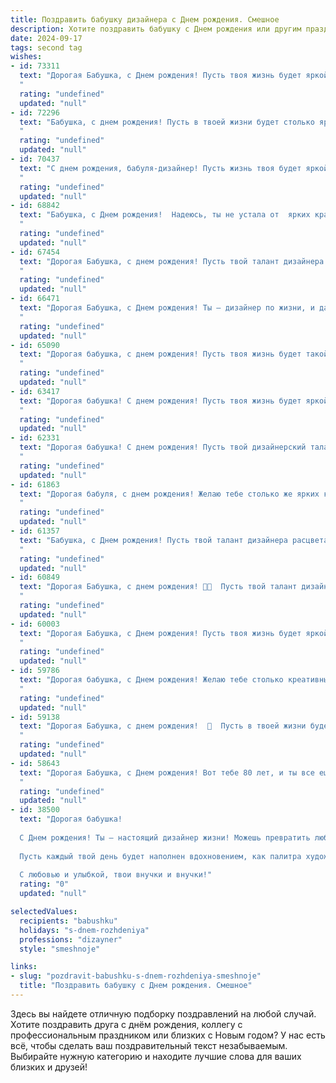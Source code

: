 ```yaml
---
title: Поздравить бабушку дизайнера c Днем рождения. Смешное
description: Хотите поздравить бабушку c Днем рождения или другим праздником? Наш ИИ создаст незабываемое поздравление, а вы обязательно выделитесь среди других.  
date: 2024-09-17
tags: second tag
wishes:
- id: 73311
  text: "Дорогая Бабушка, с Днем рождения! Пусть твоя жизнь будет яркой и красочной, как палитра дизайнера, а годы пролетают стремительно, как макет на печать! 😄🥳
  "
  rating: "undefined"
  updated: "null"
- id: 72296
  text: "Бабушка, с днем рождения! Пусть в твоей жизни будет столько ярких красок, сколько цветов ты использовала за свою дизайнерскую карьеру, и пусть твой дом всегда будет уютным, как ее самый удачный проект! 🎨🎉
  "
  rating: "undefined"
  updated: "null"
- id: 70437
  text: "С днем рождения, бабуля-дизайнер! Пусть жизнь твоя будет яркой и сочной, как палитра самых модных цветов, а здоровье крепким, как стул из дуба!
  "
  rating: "undefined"
  updated: "null"
- id: 68842
  text: "Бабушка, с Днем рождения!  Надеюсь, ты не устала от  ярких красок и креативных идей, которые тебя окружают! 😉  Ведь ты же дизайнер, а значит, твоя жизнь - это вечный источник вдохновения!  Желаю тебе еще больше ярких моментов в жизни, чтобы твоя собственная палитра всегда была полна красок радости!🎉
  "
  rating: "undefined"
  updated: "null"
- id: 67454
  text: "Дорогая Бабушка, с днем рождения! Пусть твой талант дизайнера никогда не тускнеет, и пусть твоя жизнь будет так же яркой и неповторимой, как твоё портфолио! 😜🎉
  "
  rating: "undefined"
  updated: "null"
- id: 66471
  text: "Дорогая Бабушка, с Днем рождения! Ты – дизайнер по жизни, и даже торт на твоем столе – произведение искусства! Пусть этот год будет ярким, стильным и… слегка безумным, как твои шедевры! 😉
  "
  rating: "undefined"
  updated: "null"
- id: 65090
  text: "Дорогая бабушка, с днем рождения! Пусть твоя жизнь будет такой же яркой и креативной, как твои дизайнерские шедевры. Надеюсь, ты знаешь, что для меня ты – самый модный и стильный человек на свете! 😉
  "
  rating: "undefined"
  updated: "null"
- id: 63417
  text: "Дорогая бабушка! С днем рождения! Пусть твоя жизнь будет яркой, как твоя палитра, и такой же вдохновляющей, как твои дизайнерские идеи! Но, пожалуйста, не путай внуков с эскизами и не выкидывай их в корзину для мусора! 😉
  "
  rating: "undefined"
  updated: "null"
- id: 62331
  text: "Дорогая бабушка! С днем рождения! Пусть твой дизайнерский талант не угасает никогда, а твоей единственной задачей будет создавать красоту в жизни и вокруг себя! 😉🎉
  "
  rating: "undefined"
  updated: "null"
- id: 61863
  text: "Дорогая бабуля, с днем рождения! Желаю тебе столько же ярких красок в жизни, сколько ты обычно используешь в своих дизайнерских проектах. И да, пожалуйста, не пытайся украсить мой тортик, я уже привык к твоим \"творческим решениям\"! 😉
  "
  rating: "undefined"
  updated: "null"
- id: 61357
  text: "Бабушка, с Днем рождения! Пусть твой талант дизайнера расцветает ярче, чем самые модные палитры, а креативность бьет ключом, как фонтан в парке!  🎉  Желаем, чтобы ты всегда была в тренде,  даже если этот тренд - быть самой крутой бабушкой на свете! 😉
  "
  rating: "undefined"
  updated: "null"
- id: 60849
  text: "Дорогая Бабушка, с днем рождения! 🎉🥳  Пусть твой талант дизайнера не знает границ, а все твои творения будут шедеврами, даже если это просто очередная порция вкуснейших пирожков! 😜🎂
  "
  rating: "undefined"
  updated: "null"
- id: 60003
  text: "Дорогая Бабушка, с Днем рождения! Пусть твоя жизнь будет яркой, как палитра дизайнера, а твои идеи - свежими и креативными, как последние тренды! 🥳🎨🎉
  "
  rating: "undefined"
  updated: "null"
- id: 59786
  text: "Дорогая бабушка, с Днем рождения! Желаю тебе столько креативных идей, сколько цветов на твоей любимой палитре, и столько энергии, чтобы воплотить их все в жизнь! Пусть твой день рождения станет ярким и незабываемым шедевром, а жизнь — прекрасной картиной, которую ты сама рисуешь. 🎨🎉
  "
  rating: "undefined"
  updated: "null"
- id: 59138
  text: "Дорогая Бабушка, с днем рождения!  🥳  Пусть в твоей жизни будет столько же ярких красок, сколько ты сама создаешь в дизайне! Надеюсь, на этот день рождения не нужен \"редизайн\" твоего возраста 😉.
  "
  rating: "undefined"
  updated: "null"
- id: 58643
  text: "Дорогая Бабушка, с Днем рождения! Вот тебе 80 лет, и ты все еще можешь перещеголять любого в дизайне интерьеров! Думаю, секрет в том, что ты - дизайнер с опытом и не боишься использовать \"vintage\" стиль в своих проектах! 😉
  "
  rating: "undefined"
  updated: "null"
- id: 38500
  text: "Дорогая бабушка!
  
  С Днем рождения! Ты — настоящий дизайнер жизни! Можешь превратить любой день в яркий шедевр и украсить даже серую будни цветами и радостью. Как истинный мастер, ты знаешь, как создать комфортное пространство не только в интерьере, но и в наших сердцах.
  
  Пусть каждый твой день будет наполнен вдохновением, как палитра художника! Желаю, чтобы все твои задумки сбывались, а все проекты были успешными. А еще — чтобы морщинки на лбу не портили твой творческий процесс, ведь смех — лучший косметолог!
  
  С любовью и улыбкой, твои внучки и внучки!"
  rating: "0"
  updated: "null"

selectedValues:
  recipients: "babushku"
  holidays: "s-dnem-rozhdeniya"
  professions: "dizayner"
  style: "smeshnoje"

links:
- slug: "pozdravit-babushku-s-dnem-rozhdeniya-smeshnoje"
  title: "Поздравить бабушку c Днем рождения. Смешное"
---
```


Здесь вы найдете отличную подборку поздравлений на любой случай. 
Хотите поздравить друга с днём рождения, коллегу с профессиональным праздником или близких с Новым годом? У нас есть всё, чтобы сделать ваш поздравительный текст незабываемым. Выбирайте нужную категорию и находите лучшие слова для ваших близких и друзей!
